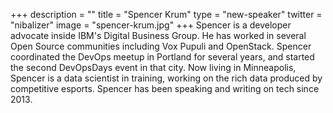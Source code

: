 +++
description = ""
title = "Spencer Krum"
type = "new-speaker"
twitter = "nibalizer"
image = "spencer-krum.jpg"
+++
Spencer is a developer advocate inside IBM's Digital Business Group. He has worked in several Open Source communities including Vox Pupuli and OpenStack. Spencer coordinated the DevOps meetup in Portland for several years, and started the second DevOpsDays event in that city. Now living in Minneapolis, Spencer is a data scientist in training, working on the rich data produced by competitive esports.  Spencer has been speaking and writing on tech since 2013.
